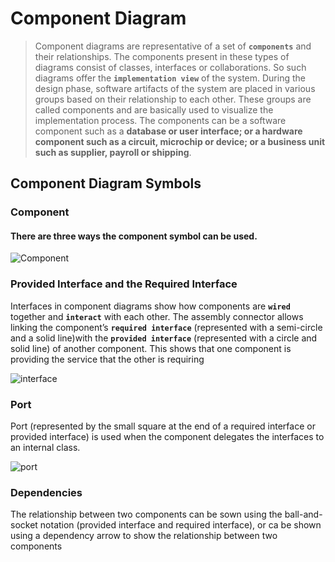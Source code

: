 # Component Diagram
>Component diagrams are representative of a set of **`components`** and their relationships. The components present in these types of diagrams consist of classes, interfaces or collaborations. So such diagrams offer the **`implementation view`** of the system. During the design phase, software artifacts of the system are placed in various groups based on their relationship to each other. These groups are called components and are basically used to visualize the implementation process.
The components can be a software component such as a **database or
user interface; or a hardware component such as a circuit, microchip or
device; or a business unit such as supplier, payroll or shipping**.

## Component Diagram Symbols

### Component
#### There are three ways the component symbol can be used.

![Component](https://github.com/venu-shastri/ooad-uml-knowledge/blob/master/images/component-diagram-1.JPG)

### Provided Interface and the Required Interface
Interfaces in component diagrams show how components are **`wired `** together and **`interact`** with each other. The assembly connector allows linking the component’s **`required interface`** (represented with a  semi-circle and a solid line)with the **`provided interface`** (represented with a circle and solid line) of another component. This shows that one component is providing the service that the other is requiring

![interface](https://github.com/venu-shastri/ooad-uml-knowledge/blob/master/images/component-diagram-2.JPG)

### Port
Port (represented by the small square at the end of a required interface or
provided interface) is used when the component delegates the interfaces to
an internal class.

![port](https://github.com/venu-shastri/ooad-uml-knowledge/blob/master/images/component-diagram-3.PNG)

### Dependencies
The relationship between two components can be sown  using the ball-and-socket notation (provided interface and required interface), or ca be shown using   a dependency arrow to show the relationship between two components


<!--stackedit_data:
eyJoaXN0b3J5IjpbMzAxNTc3OTMyLDM1Nzk3MTI5MywtMTYwND
k5OTQxOV19
-->